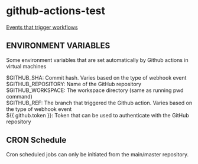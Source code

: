 # github-actions-test

[Events that trigger workflows](https://docs.github.com/en/actions/reference/events-that-trigger-workflows)


## **ENVIRONMENT VARIABLES**
Some environment variables that are set automatically by Github actions in virtual machines

$GITHUB_SHA: Commit hash. Varies based on the type of webhook event<br/>
$GITHUB_REPOSITORY: Name of the GitHub repository<br/>
$GITHUB_WORKSPACE: The workspace directory (same as running pwd command)<br/>
$GITHUB_REF: The branch that triggered the Github action. Varies based on the type of webhook event<br/>
${{ github.token }}: Token that can be used to authenticate with the GitHub repository<br/>

## **CRON Schedule**
Cron scheduled jobs can only be initiated from the main/master repository.
